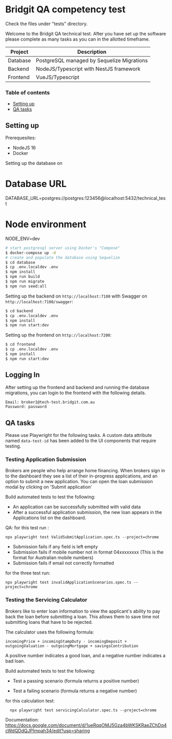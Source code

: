 # Bridgit QA competency test

Check the files under "tests" directory.

Welcome to the Bridgit QA technical test.  After you have set up the software please complete as many tasks as you can in the allotted timeframe.

| Project  | Description                                |
|----------|--------------------------------------------|
| Database | PostgreSQL managed by Sequelize Migrations |
| Backend  | NodeJS/Typescript with NestJS framework    |
| Frontend | VueJS/Typescript                           |

### Table of contents

- [Setting up](#setting-up)
- [QA tasks](#qa-tasks)

## Setting up

Prerequesites: 

- NodeJS 16
- Docker

Setting up the database on 


# Database URL
DATABASE_URL=postgres://postgres:123456@localhost:5432/technical_test

# Node environment
NODE_ENV=dev



```bash
# start postgresql server using Docker's "Compose"
$ docker-compose up -d 
# create and populate the database using Sequelize
$ cd database
$ cp .env.localdev .env
$ npm install
$ npm run build
$ npm run migrate
$ npm run seed:all
```

Setting up the backend on `http://localhost:7100` with Swagger on `http://localhost:7100/swagger`:

```bash
$ cd backend
$ cp .env.localdev .env
$ npm install
$ npm run start:dev
```

Setting up the frontend on `http://localhost:7200`:

```bash
$ cd frontend
$ cp .env.localdev .env
$ npm install 
$ npm run start:dev
```

## Logging In
After setting up the frontend and backend and running the database migrations, you can login to the frontend with the following details.
```bash
Email: broker1@tech-test.bridgit.com.au
Password: password
```

## QA tasks
Please use Playwright for the following tasks. A custom data attribute named `data-test-id` has been added to the UI components that require testing. 

### Testing Application Submission

Brokers are people who help arrange home financing.  When brokers sign in to the dashboard they see a list of their in-progress applications, and an option to submit a new application. You can open the loan submission modal by clicking on 'Submit application'

Build automated tests to test the following:

  - An application can be successfully submitted with valid data
  - After a successful application submission, the new loan appears in the Applications list on the dashboard.

  QA: for this test run : 

    npx playwright test ValidSubmitApplication.spec.ts --project=chrome

  - Submission fails if any field is left empty
  - Submission fails if mobile number not in format 04xxxxxxxx (This is the format for Australian mobile numbers)
  - Submission fails if email not correctly formatted

  for the three test run: 

    npx playwright test invalidApplicationScenarios.spec.ts --project=chrome 

### Testing the Servicing Calculator

Brokers like to enter loan information to view the applicant's ability to pay back the loan before submitting a loan. This allows them to save time not submitting loans that have to be rejected.

The calculator uses the following formula:

`incomingPrice + incomingStampDuty - incomingDeposit + outgoingValuation - outgoingMortgage + savingsContribution`

A positive number indicates a good loan, and a negative number indicates a bad loan.

Build automated tests to test the following:

  - Test a passing scenario (formula returns a positive number)


  - Test a failing scenario (formula returns a negative number)

  for this calculation test: 

      npx playwright test servicingCalculator.spec.ts --project=chrome

      
 Documentation: https://docs.google.com/document/d/1ueRqqOMJ5Gza4bWKSKRaeZChDq4cWdQDdQJPImpah34/edit?usp=sharing
